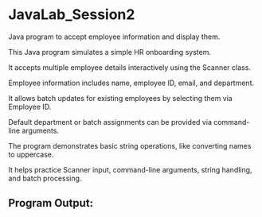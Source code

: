 # JavaLab_Session2
Java program to accept employee information and display them.

This Java program simulates a simple HR onboarding system.

It accepts multiple employee details interactively using the Scanner class.

Employee information includes name, employee ID, email, and department.

It allows batch updates for existing employees by selecting them via Employee ID.

Default department or batch assignments can be provided via command-line arguments.

The program demonstrates basic string operations, like converting names to uppercase.

It helps practice Scanner input, command-line arguments, string handling, and batch processing.

## Program Output:
